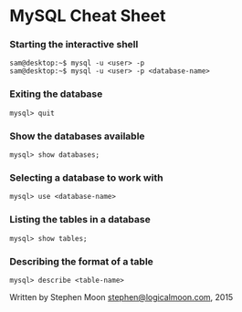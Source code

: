 # MySQL Cheat Sheet

### Starting the interactive shell
```
sam@desktop:~$ mysql -u <user> -p
sam@desktop:~$ mysql -u <user> -p <database-name>
```

### Exiting the database
```
mysql> quit
```

### Show the databases available
```
mysql> show databases;
```

### Selecting a database to work with
```
mysql> use <database-name>
```

### Listing the tables in a database
```
mysql> show tables;
```

### Describing the format of a table
```
mysql> describe <table-name>
```

Written by Stephen Moon stephen@logicalmoon.com, 2015
